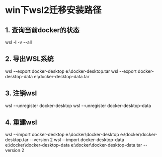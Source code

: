 # win下wsl2迁移安装路径

## 1. 查询当前docker的状态

wsl -l -v --all

## 2. 导出WSL系统

wsl --export docker-desktop e:\docker-desktop.tar
wsl --export docker-desktop-data e:\docker-desktop-data.tar

## 3. 注销wsl

wsl --unregister docker-desktop
wsl --unregister docker-desktop-data

## 4. 重建wsl

wsl --import docker-desktop e:\docker\docker-desktop e:\docker\docker-desktop.tar --version 2
wsl --import docker-desktop-data e:\docker\docker-desktop-data e:\docker\docker-desktop-data.tar --version 2
